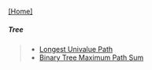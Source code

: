 [[Home]](https://github.com/anicksaha/leetcode/blob/master/README.md)

##### Tree
> - [Longest Univalue Path](https://leetcode.com/problems/longest-univalue-path/description/)
> - [Binary Tree Maximum Path Sum](https://leetcode.com/problems/binary-tree-maximum-path-sum/description/)
